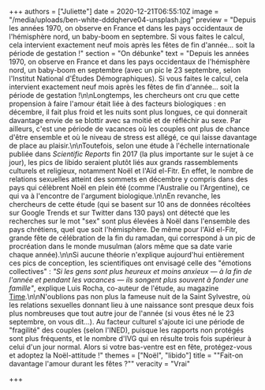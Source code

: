 +++
authors = ["Juliette"]
date = 2020-12-21T06:55:10Z
image = "/media/uploads/ben-white-dddqherve04-unsplash.jpg"
preview = "Depuis les années 1970, on observe en France et dans les pays occidentaux de l'hémisphère nord, un baby-boom en septembre. Si vous faites le calcul, cela intervient exactement neuf mois après les fêtes de fin d'année… soit la période de gestation !"
section = "On débunke"
text = "Depuis les années 1970, on observe en France et dans les pays occidentaux de l'hémisphère nord, un baby-boom en septembre (avec un pic le 23 septembre, selon l'Institut National d'Études Démographiques). Si vous faites le calcul, cela intervient exactement neuf mois après les fêtes de fin d'année… soit la période de gestation !\n\nLongtemps, les chercheurs ont cru que cette propension à faire l'amour était liée à des facteurs biologiques : en décembre, il fait plus froid et les nuits sont plus longues, ce qui donnerait davantage envie de se blottir avec sa moitié et de réfléchir au sexe. Par ailleurs, c'est une période de vacances où les couples ont plus de chance d'être ensemble et où le niveau de stress est allégé, ce qui laisse davantage de place au plaisir.\n\nToutefois, selon une étude à l'échelle internationale publiée dans _Scientific Reports_ fin 2017 (la plus importante sur le sujet à ce jour), les pics de libido seraient plutôt liés aux grands rassemblements culturels et religieux, notamment Noël et l'Aïd el-Fitr. En effet, le nombre de relations sexuelles atteint des sommets en décembre y compris dans des pays qui célèbrent Noël en plein été (comme l'Australie ou l'Argentine), ce qui va à l'encontre de l'argument biologique.\n\nEn revanche, les chercheurs de cette étude (qui se basent sur 10 ans de données récoltées sur Google Trends et sur Twitter dans 130 pays) ont détecté que les recherches sur le mot \"sex\" sont plus élevées à Noël dans l'ensemble des pays chrétiens, quel que soit l'hémisphère. De même pour l'Aïd el-Fitr, grande fête de célébration de la fin du ramadan, qui correspond à un pic de procréation dans le monde musulman (alors même que sa date varie chaque année).\n\nSi aucune théorie n'explique aujourd'hui entièrement ces pics de conception, les scientifiques ont envisagé celle des \"émotions collectives\" : _\"Si les gens sont plus heureux et moins anxieux — à la fin de l'année et pendant les vacances — ils songent plus souvent à fonder une famille\"_, explique Luis Rocha, co-auteur de l'étude, au magazine [Time](https://time.com/5077370/sex-holidays-fertility/).\n\nN'oublions pas non plus la fameuse nuit de la Saint Sylvestre, où les relations sexuelles donnant lieu à une naissance sont presque deux fois plus nombreuses que tout autre jour de l'année (si vous êtes né le 23 septembre, on vous dit...). Au facteur culturel s'ajoute ici une période de \"fragilité\" des couples (selon l'INED), puisque les rapports non protégés sont plus fréquents, et le nombre d'IVG qui en résulte trois fois supérieur à celui d'un jour normal. Alors si votre bas-ventre est en fête, protégez-vous et adoptez la Noël-attitude !"
themes = ["Noël", "libido"]
title = "\"Fait-on davantage l'amour durant les fêtes ?\""
veracity = "Vrai"

+++
